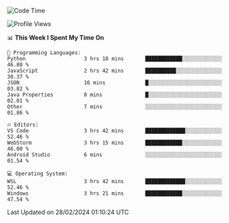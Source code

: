 <!--START_SECTION:waka-->
![Code Time](http://img.shields.io/badge/Code%20Time-585%20hrs%2010%20mins-blue)

![Profile Views](http://img.shields.io/badge/Profile%20Views-2-blue)

📊 **This Week I Spent My Time On** 

```text
💬 Programming Languages: 
Python                   3 hrs 18 mins       ████████████░░░░░░░░░░░░░   46.80 % 
JavaScript               2 hrs 42 mins       ██████████░░░░░░░░░░░░░░░   38.37 % 
JSON                     16 mins             █░░░░░░░░░░░░░░░░░░░░░░░░   03.82 % 
Java Properties          8 mins              █░░░░░░░░░░░░░░░░░░░░░░░░   02.01 % 
Other                    7 mins              ░░░░░░░░░░░░░░░░░░░░░░░░░   01.86 % 

🔥 Editors: 
VS Code                  3 hrs 42 mins       █████████████░░░░░░░░░░░░   52.46 % 
WebStorm                 3 hrs 15 mins       ████████████░░░░░░░░░░░░░   46.00 % 
Android Studio           6 mins              ░░░░░░░░░░░░░░░░░░░░░░░░░   01.54 % 

💻 Operating System: 
WSL                      3 hrs 42 mins       █████████████░░░░░░░░░░░░   52.46 % 
Windows                  3 hrs 21 mins       ████████████░░░░░░░░░░░░░   47.54 % 
```


 Last Updated on 28/02/2024 01:10:24 UTC
<!--END_SECTION:waka-->

